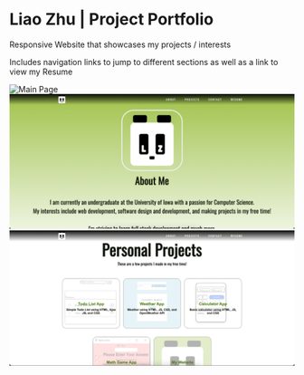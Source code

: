 # Liao Zhu | Project Portfolio

Responsive Website that showcases my projects / interests

Includes navigation links to jump to different sections as well as a link to view my Resume

![Main Page](portfolio/main.png)
![About Page](portfolio/about.png)
![Project Page](portfolio/projects.png)
